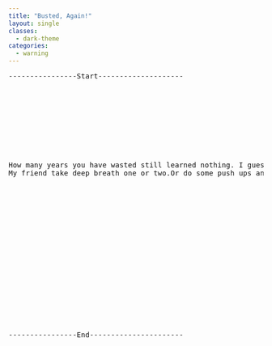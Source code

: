 ```yaml
---
title: "Busted, Again!"
layout: single
classes:
  - dark-theme
categories:
  - warning
---
```

<pre>
----------------Start--------------------










How many years you have wasted still learned nothing. I guess you are still looking for cheap dopamine. 
My friend take deep breath one or two.Or do some push ups and get back to work.



















----------------End----------------------
</pre>
